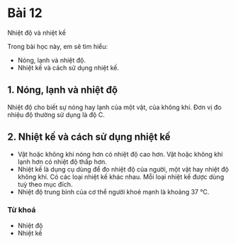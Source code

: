 # Bài 12
Nhiệt độ và nhiệt kế

Trong bài học này, em sẽ tìm hiểu:
- Nóng, lạnh và nhiệt độ.
- Nhiệt kế và cách sử dụng nhiệt kế.

## 1. Nóng, lạnh và nhiệt độ
Nhiệt độ cho biết sự nóng hay lạnh của một vật, của không khí. Đơn vị đo nhiệu độ thường sử dụng là độ C.

## 2. Nhiệt kế và cách sử dụng nhiệt kế
- Vật hoặc không khí nóng hơn có nhiệt độ cao hơn. Vật hoặc không khí lạnh hơn có nhiệt độ thấp hơn.
- Nhiệt kế là dụng cụ dùng để đo nhiệt độ của người, một vật hay nhiệt độ không khí. Có các loại nhiệt kế khác nhau. Mỗi loại nhiệt kế được dùng tuỳ theo mục đích.
- Nhiệt độ trung bình của cơ thể người khoẻ mạnh là khoảng 37 °C.

### Từ khoá
- Nhiệt độ
- Nhiệt kế
